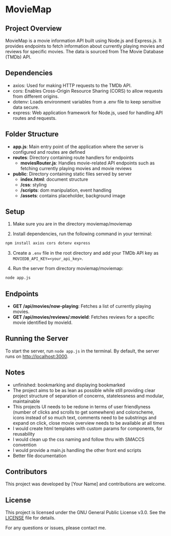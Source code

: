 # MovieMap

## Project Overview

MovieMap is a movie information API built using Node.js and Express.js. It provides endpoints to fetch information about currently playing movies and reviews for specific movies. The data is sourced from The Movie Database (TMDb) API.

## Dependencies

- axios: Used for making HTTP requests to the TMDb API.
- cors: Enables Cross-Origin Resource Sharing (CORS) to allow requests from different origins.
- dotenv: Loads environment variables from a .env file to keep sensitive data secure.
- express: Web application framework for Node.js, used for handling API routes and requests.

## Folder Structure

- **app.js**: Main entry point of the application where the server is configured and routes are defined
- **routes**: Directory containing route handlers for endpoints
  - **moviesRouter.js**: Handles movie-related API endpoints such as fetching currently playing movies and movie reviews
- **public**: Directory containing static files served by server
  - **index.html**: document structure
  - **/css**: styling
  - **/scripts**: dom manipulation, event handling
  - **/assets**: contains placeholder, background image

## Setup

1. Make sure you are in the directory moviemap/moviemap

2. Install dependencies, run the following command in your terminal:

```bash
npm install axios cors dotenv express
``` 

3. Create a `.env` file in the root directory and add your TMDb API key as `MOVIEDB_API_KEY=<your_api_key>`.

4. Run the server from directory moviemap/moviemap:

```bash
node app.js
``` 

## Endpoints

- **GET /api/movies/now-playing**: Fetches a list of currently playing movies.
- **GET /api/movies/reviews/:movieId**: Fetches reviews for a specific movie identified by movieId.

## Running the Server

To start the server, run `node app.js` in the terminal. By default, the server runs on [http://localhost:3000](http://localhost:3000).

## Notes

- unfinished: bookmarking and displaying bookmarked
- The project aims to be as lean as possible while still providing clear project structure of separation of concerns, statelessness and modular, maintainable
- This projects UI needs to be redone in terms of user friendlyness (number of clicks and scrolls to get somewhere) and colorscheme, icons instead of so much text, comments need to be substrings and expand on click, close movie overview needs to be available at all times
- I would create html templates with custom params for components, for reusability
- I would clean up the css naming and follow thru with SMACCS convention
- I would provide a main.js handling the other front end scripts
- Better file documentation

## Contributors

This project was developed by [Your Name] and contributions are welcome.

## License

This project is licensed under the GNU General Public License v3.0. See the [LICENSE](LICENSE) file for details.

For any questions or issues, please contact me.
